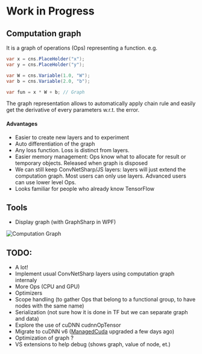 # Work in Progress

## Computation graph

It is a graph of operations (Ops) representing a function.
e.g.
```c#
var x = cns.PlaceHolder("x");	
var y = cns.PlaceHolder("y");

var W = cns.Variable(1.0, "W");
var b = cns.Variable(2.0, "b");

var fun = x * W + b; // Graph
```

The graph representation allows to automatically apply chain rule and easily get the derivative of every parameters w.r.t. the error.


#### Advantages
- Easier to create new layers and to experiment
- Auto differentiation of the graph
- Any loss function. Loss is distinct from layers.
- Easier memory management: Ops know what to allocate for result or temporary objects. Released when graph is disposed
- We can still keep ConvNetSharp/JS layers: layers will just extend the computation graph. Most users can only use layers. Advanced users can use lower level Ops.
- Looks familiar for people who already know TensorFlow

## Tools

- Display graph (with GraphSharp in WPF)

![Computation Graph](https://github.com/cbovar/ConvNetSharp/blob/Develop/img/computationGraph.png)


## TODO:

- A lot!
- Implement usual ConvNetSharp layers using computation graph internaly
- More Ops (CPU and GPU)
- Optimizers
- Scope handling (to gather Ops that belong to a functional group, to have nodes with the same name)
- Serialization (not sure how it is done in TF but we can separate graph and data)
- Explore the use of cuDNN cudnnOpTensor
- Migrate to cuDNN v6 ([ManagedCuda](https://github.com/kunzmi/managedCuda) upgraded a few days ago)
- Optimization of graph ?
- VS extensions to help debug (shows graph, value of node, et.)
